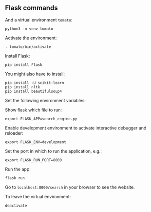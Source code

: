 ## Flask commands

And a virtual environment `tomato`:

```
python3 -m venv tomato
```

Activate the environment:

```
. tomato/bin/activate
```

Install Flask:

```
pip install Flask
```

You might also have to install:
```
pip install -U scikit-learn
pip install nltk
pip install beautifulsoup4
```

Set the following environment variables:

Show flask which file to run:

```
export FLASK_APP=search_engine.py
```

Enable development environment to activate interactive debugger and reloader:

```
export FLASK_ENV=development
```

Set the port in which to run the application, e.g.:

```
export FLASK_RUN_PORT=8000
```

Run the app:

```
flask run
```

Go to `localhost:8000/search` in your browser to see the website.

To leave the virtual environment:

```
deactivate
```

